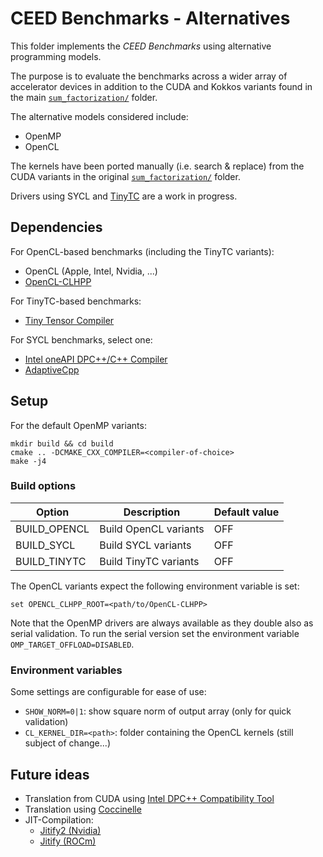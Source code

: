 # CEED Benchmarks - Alternatives

This folder implements the *CEED Benchmarks* using alternative programming models.

The purpose is to evaluate the benchmarks across a wider array of accelerator devices in addition to the CUDA and Kokkos variants found in the main [`sum_factorization/`](../sum_factorization/) folder.

The alternative models considered include:
- OpenMP
- OpenCL

The kernels have been ported manually (i.e. search & replace) from the CUDA variants in the original [`sum_factorization/`](../sum_factorization/) folder. 

Drivers using SYCL and [TinyTC](https://github.com/intel/tiny-tensor-compiler) are a work in progress.

## Dependencies

For OpenCL-based benchmarks (including the TinyTC variants):
- OpenCL (Apple, Intel, Nvidia, ...)
- [OpenCL-CLHPP](https://github.com/KhronosGroup/OpenCL-CLHPP)

For TinyTC-based benchmarks:
- [Tiny Tensor Compiler](https://github.com/intel/tiny-tensor-compiler)

For SYCL benchmarks, select one:
- [Intel oneAPI DPC++/C++ Compiler](https://www.intel.com/content/www/us/en/developer/tools/oneapi/dpc-compiler.html)
- [AdaptiveCpp](https://github.com/AdaptiveCpp/AdaptiveCpp)

## Setup

For the default OpenMP variants:

```
mkdir build && cd build
cmake .. -DCMAKE_CXX_COMPILER=<compiler-of-choice>
make -j4
```

### Build options


| Option       | Description           | Default value |
|--------------|-----------------------|---------------|
| BUILD_OPENCL | Build OpenCL variants | OFF           |
| BUILD_SYCL   | Build SYCL variants   | OFF           |
| BUILD_TINYTC | Build TinyTC variants | OFF           |


The OpenCL variants expect the following environment variable is set:

```
set OPENCL_CLHPP_ROOT=<path/to/OpenCL-CLHPP>
```

Note that the OpenMP drivers are always available as they double also as serial validation.
To run the serial version set the environment variable `OMP_TARGET_OFFLOAD=DISABLED`.

### Environment variables

Some settings are configurable for ease of use:

- `SHOW_NORM=0|1`: show square norm of output array (only for quick validation)
- `CL_KERNEL_DIR=<path>`: folder containing the OpenCL kernels (still subject of change...)


## Future ideas

- Translation from CUDA using [Intel DPC++ Compatibility Tool](https://www.intel.com/content/www/us/en/developer/tools/oneapi/dpc-compatibility-tool.html)
- Translation using [Coccinelle](https://coccinelle.gitlabpages.inria.fr/website/)
- JIT-Compilation:
  - [Jitify2 (Nvidia)](https://github.com/NVIDIA/jitify/tree/jitify2)
  - [Jitify (ROCm)](https://github.com/ROCm/jitify)

